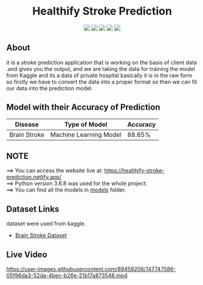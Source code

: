 <div align="center">
<h1>Healthify Stroke Prediction</h1>
<img src="https://img.shields.io/badge/Python-3.7.3-brown" />
<img src="https://img.shields.io/badge/Frontend-HTML/CSS/JS-orange" />
<img src="https://img.shields.io/badge/BackendAPI-Flask-yellow" />
<img src="https://img.shields.io/badge/IDE-Jupyter-red" />
<img src="https://img.shields.io/badge/Deployment-Heroku/Netlify-blue" />
</div>

## About

it is a stroke prediction application that is working on the basis of client data .and gives you the output, and we are taking the data for training the model from Kaggle and its a data of private hospital basically it is in the raw form so firstly we have to convert the data into a proper format so then we can fit our data into the prediction model.

## Model with their Accuracy of Prediction

| Disease        | Type of Model            | Accuracy |
| -------------- | ------------------------ | -------- |
| Brain Stroke   | Machine Learning Model   | 88.65%   |

## NOTE

==> You can access the website live at: https://healthify-stroke-prediction.netlify.app/ <br>
==> Python version 3.6.8 was used for the whole project.<br>
==> You can find all the models in [models](https://github.com/rohitsahu70/healthify-stroke-prediction) folder.

## Dataset Links

dataset were used from kaggle.

- [Brain Stroke Dataset](https://www.kaggle.com/fedesoriano/stroke-prediction-dataset)

## Live Video 





https://user-images.githubusercontent.com/89459208/147747586-05f96da3-52da-4bec-b26e-21b17a873548.mp4


